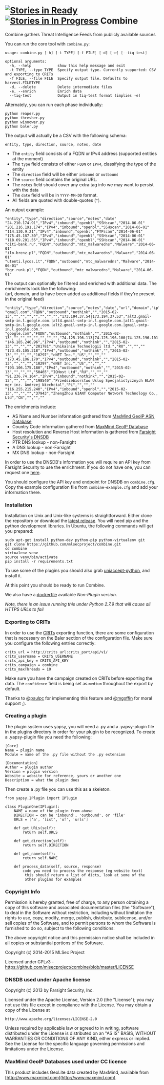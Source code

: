 [![Stories in Ready](https://badge.waffle.io/mlsecproject/combine.png?label=ready&title=Ready)](https://waffle.io/mlsecproject/combine)
[![Stories in In Progress](https://badge.waffle.io/mlsecproject/combine.png?label=in%20progress&title=In%20Progress)](https://waffle.io/mlsecproject/combine)
Combine
=======

Combine gathers Threat Intelligence Feeds from publicly available sources

You can run the core tool with `combine.py`:
```
usage: combine.py [-h] [-t TYPE] [-f FILE] [-d] [-e] [--tiq-test]

optional arguments:
  -h, --help            show this help message and exit
  -t TYPE, --type TYPE  Specify output type. Currently supported: CSV and exporting to CRITs
  -f FILE, --file FILE  Specify output file. Defaults to harvest.FILETYPE
  -d, --delete          Delete intermediate files
  -e, --enrich          Enrich data
  --tiq-test            Output in tiq-test format (implies -e)
```

Alternately, you can run each phase individually:


````
python reaper.py
python thresher.py
python winnower.py
python baler.py
````

The output will actually be a CSV with the following schema:
```
entity, type, direction, source, notes, date
```
- The `entity` field consists of a FQDN or IPv4 address (supported entities at the moment)
- The `type` field consists of either `FQDN` or `IPv4`, classifying the type of the entity
- The `direction` field will be either `inbound` or `outbound`
- The `source` field contains the original URL.
- The `notes` field should cover any extra tag info we may want to persist with the data
- The `date` field will be in `YYYY-MM-DD` format.
- All fields are quoted with double-quotes (`"`).

An output example:
```
"entity","type","direction","source","notes","date"
"24.210.174.91","IPv4","inbound","openbl","SSHscan","2014-06-01"
"201.216.191.174","IPv4","inbound","openbl","SSHscan","2014-06-01"
"114.130.9.21","IPv4","inbound","openbl","FTPscan","2014-06-01"
"175.45.187.30","IPv4","inbound","openbl","SSHscan","2014-06-01"
"118.69.201.55","IPv4","inbound","openbl","SSHscan","2014-06-01"
"citi-bank.ru","FQDN","outbound","mtc_malwaredns","Malware","2014-06-01"
"ilo.brenz.pl","FQDN","outbound","mtc_malwaredns","Malware","2014-06-01"
"utenti.lycos.it","FQDN","outbound","mtc_malwaredns","Malware","2014-06-01"
"bgr.runk.pl","FQDN","outbound","mtc_malwaredns","Malware","2014-06-01"
```

The output can optionally be filtered and enriched with additional data. The enrichments look like the following:<br/>
(url, domain, and ip have been added as additional fields if they're present in the original feed)
```
"entity","type","direction","source","notes","date","url","domain","ip","asnumber","asname","country","hostname","ips","mx"
"gmail.com","FQDN","outbound","nothink","","2015-02-13","","","","","","","","173.194.37.54|173.194.37.53","alt3.gmail-smtp-in.l.google.com.|alt4.gmail-smtp-in.l.google.com.|alt1.gmail-smtp-in.l.google.com.|alt2.gmail-smtp-in.l.google.com.|gmail-smtp-in.l.google.com."
"google.com","FQDN","outbound","nothink","","2015-02-13","","","","","","","","74.125.196.113|74.125.196.100|74.125.196.101|74.125.196.138|74.125.196.102|74.125.196.139","aspmx.l.google.com.|alt3.aspmx.l.google.com.|alt2.aspmx.l.google.com.|alt4.aspmx.l.google.com.|alt1.aspmx.l.google.com."
"146.185.246.96","IPv4","outbound","nothink","","2015-02-13","","","","201781","Unikalnie Technologii ltd.","RU","","",""
"173.45.105.218","IPv4","outbound","nothink","","2015-02-13","","","","10297","eNET Inc.","US","","",""
"173.45.106.170","IPv4","outbound","nothink","","2015-02-13","","","","10297","eNET Inc.","US","","",""
"193.106.175.180","IPv4","outbound","nothink","","2015-02-13","","","","50465","IQHost Ltd","RU","","",""
"91.236.74.164","IPv4","inbound","nothink","","2015-02-13","","","","198540","Przedsiebiorstwo Uslug Specjalistycznych ELAN mgr inz. Andrzej Niechcial","PL","","",""
"116.255.215.240","IPv4","inbound","openbl","","2015-02-13","","","","37943","ZhengZhou GIANT Computer Network Technology Co., Ltd","CN","","",""
```

The enrichments include:
* AS Name and Number information gathered from [MaxMind GeoIP ASN Database](http://dev.maxmind.com/geoip/legacy/geolite/)
* Country Code information gathered from [MaxMind GeoIP Database](http://dev.maxmind.com/geoip/legacy/geolite/)
* Host resolution and Reverse Host information is gathered from [Farsight Security's DNSDB](https://api.dnsdb.info/)
* PTR DNS lookup - non-Farsight
* A DNS lookup - non-Farsight
* MX DNS lookup - non-Farsight

In order to use the DNSDB's information you will require an API key from Farsight Security to use the enrichment.
If you do not have one, you can request one [here](https://www.dnsdb.info/#Apply).

You should configure the API key and endpoint for DNSDB on `combine.cfg`. Copy the example configuration file from `combine-example.cfg` and add your information there.

### Installation

Installation on Unix and Unix-like systems is straightforward. Either clone the repository or download the [latest release](https://github.com/mlsecproject/combine/releases). You will need pip and the python development libraries. In Ubuntu, the following commands will get you prepared:

```
sudo apt-get install python-dev python-pip python-virtualenv git
git clone https://github.com/mlsecproject/combine.git
cd combine
virtualenv venv
source venv/bin/activate
pip install -r requirements.txt
```

To use some of the plugins you should also grab [uniaccept-python](https://github.com/icann/uniaccept-python), and install it.

At this point you should be ready to run Combine.

We also have a [dockerfile](https://github.com/mlsecproject/combine/tree/master/docker) available *Non-Plugin version*.

*Note, there is an issue running this under Python 2.7.9 that will cause all HTTPS URLs to fail*

### Exporting to CRITs

In order to use the [CRITs](https://crits.github.io/) exporting function, there are some configuration that is
necessary on the Baler section of the configuration file. Make sure you configure the following entries correctly:

```
crits_url = http://crits_url:crits_port/api/v1/
crits_username = CRITS_USERNAME
crits_api_key = CRITS_API_KEY
crits_campaign = combine
crits_maxThreads = 10
```
Make sure you have the campaign created on CRITs before exporting the data. The `confidence` field is being
set as `medium` throughout the export by default.

Thanks to [@paulpc](https://github.com/paulpc) for implementing this feature and [@mgoffin](https://github.com/mgoffin) for moral support ;).

### Creating a plugin

The plugin system uses yapsy, you will need a .py and a .yapsy-plugin file in the plugins directory in order for your plugin to be recognized.
To create a .yapsy-plugin file you need the following:

```
[Core]
Name = plugin name
Module = name of the .py file without the .py extension

[Documentation]   
Author = plugin author
Version = plugin version
Website = website for reference, yours or another one
Description = what the plugin does
```

Then create a .py file you can use this as a skeleton.

```
from yapsy.IPlugin import IPlugin

class PluginOne(IPlugin):
    NAME = name of the plugin from above
    DIRECTION = can be 'inbound', 'outbound', or 'file'
    URLS = ['a', 'list', 'of', 'urls']

    def get_URLs(self):
        return self.URLS

    def get_direction(self):
        return self.DIRECTION

    def get_name(self):
        return self.NAME

    def process_data(self, source, response)
        code you need to process the response (eg website text)
         this should return a list of dicts, look at some of the
         other plugins for examples
```

### Copyright Info

Permission is hereby granted, free of charge, to any person obtaining a copy
of this software and associated documentation files (the "Software"), to deal
in the Software without restriction, including without limitation the rights
to use, copy, modify, merge, publish, distribute, sublicense, and/or sell
copies of the Software, and to permit persons to whom the Software is
furnished to do so, subject to the following conditions:

The above copyright notice and this permission notice shall be included in
all copies or substantial portions of the Software.

Copyright (c) 2014-2015 MLSec Project

Licensed under GPLv3 - https://github.com/mlsecproject/combine/blob/master/LICENSE

### DNSDB used under Apache license

Copyright (c) 2013 by Farsight Security, Inc.

Licensed under the Apache License, Version 2.0 (the "License");
you may not use this file except in compliance with the License.
You may obtain a copy of the License at

	http://www.apache.org/licenses/LICENSE-2.0

Unless required by applicable law or agreed to in writing, software
distributed under the License is distributed on an "AS IS" BASIS,
WITHOUT WARRANTIES OR CONDITIONS OF ANY KIND, either express or implied.
See the License for the specific language governing permissions and
limitations under the License.

### MaxMind GeoIP Databases used under CC licence

This product includes GeoLite data created by MaxMind, available from
[http://www.maxmind.com](http://www.maxmind.com).
